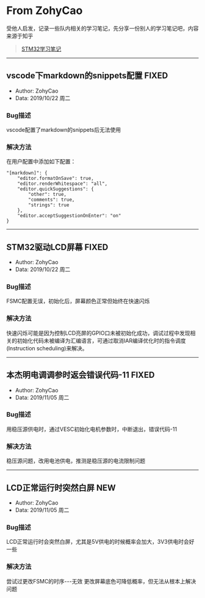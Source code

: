 # From ZohyCao

受他人启发，记录一些队内相关的学习笔记，先分享一份别人的学习笔记吧，内容来源于知乎
> [ STM32学习笔记 ](https://zhuanlan.zhihu.com/p/64348776)

---
## vscode下markdown的snippets配置 FIXED

- Author: ZohyCao
- Data: 2019/10/22 周二

### Bug描述
vscode配置了markdown的snippets后无法使用

### 解决方法

在用户配置中添加如下配置：
```
"[markdown]": {
    "editor.formatOnSave": true,
    "editor.renderWhitespace": "all",
    "editor.quickSuggestions": {
        "other": true,
        "comments": true,
        "strings": true
    },
    "editor.acceptSuggestionOnEnter": "on"
}
```

---
## STM32驱动LCD屏幕 FIXED

- Author: ZohyCao
- Data: 2019/10/22 周二

### Bug描述

FSMC配置无误，初始化后，屏幕颜色正常但始终在快速闪烁

### 解决方法

快速闪烁可能是因为控制LCD亮屏的GPIO口未被初始化成功，调试过程中发现相关的初始化代码未被编译为汇编语言，可通过取消IAR编译优化时的指令调度(Instruction scheduling)来解决。

---
## 本杰明电调调参时返会错误代码-11 FIXED

- Author: ZohyCao
- Data: 2019/11/05 周二

### Bug描述

用稳压源供电时，通过VESC初始化电机参数时，中断退出，错误代码-11

### 解决方法

稳压源问题，改用电池供电，推测是稳压源的电流限制问题

---

## LCD正常运行时突然白屏 NEW

- Author: ZohyCao
- Data: 2019/11/05 周二

### Bug描述

LCD正常运行时会突然白屏，尤其是5V供电的时候概率会加大，3V3供电时会好一些

### 解决方法

尝试过更改FSMC的时序---无效
更改屏幕底色可降低概率，但无法从根本上解决问题

